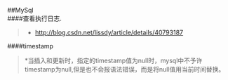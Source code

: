 ##MySql  
####查看执行日志.
> * http://blog.csdn.net/lissdy/article/details/40793187  
 
####timestamp
> *当插入和更新时，指定的timestamp值为null时，mysql中不予许timestamp为null,但是也不会报语法错误，而是将null值用当前时间替换。